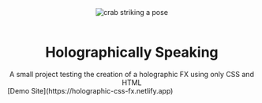 <div align="center">
<img src="https://res.cloudinary.com/dpc3zrcvs/image/upload/v1685257869/kyojuro-holo_lrv6gb.gif" alt="crab striking a pose">
<br/>
<br/>

<h1> Holographically Speaking </h1>
A small project testing the creation of a holographic FX using only CSS and HTML <br/>
</div>
[Demo Site](https://holographic-css-fx.netlify.app)

